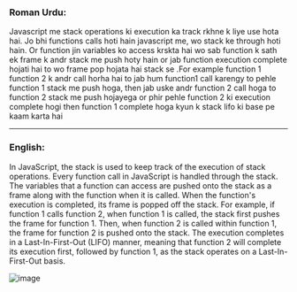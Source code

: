 ### Roman Urdu:

Javascript me stack operations ki execution ka track rkhne k liye use hota hai. Jo bhi functions calls hoti hain javascript me, wo stack ke through hoti hain. Or function jin variables ko access krskta hai wo sab function k sath ek frame k andr stack me push hoty hain or jab function execution complete hojati hai to wo frame pop hojata hai stack se .For example function 1 function 2 k andr call horha hai to jab hum function1 call karengy to pehle function 1 stack me push hoga, then jab uske andr function 2 call hoga to function 2 stack me push hojayega or phir pehle function 2 ki execution complete hogi then function 1 complete hoga kyun k stack lifo ki base pe kaam karta hai

---

### English: 

In JavaScript, the stack is used to keep track of the execution of stack operations. Every function call in JavaScript is handled through the stack. The variables that a function can access are pushed onto the stack as a frame along with the function when it is called. When the function's execution is completed, its frame is popped off the stack. For example, if function 1 calls function 2, when function 1 is called, the stack first pushes the frame for function 1. Then, when function 2 is called within function 1, the frame for function 2 is pushed onto the stack. The execution completes in a Last-In-First-Out (LIFO) manner, meaning that function 2 will complete its execution first, followed by function 1, as the stack operates on a Last-In-First-Out basis.


![image](https://github.com/Bilal-Aslam-Dev/Javascript-notes/assets/64021315/3f2307b4-5aab-4a9e-9ffe-34013783bef6)
